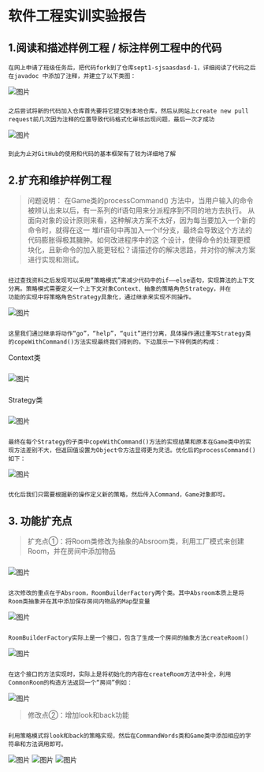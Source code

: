 # 软件工程实训实验报告

## 1.阅读和描述样例工程 / 标注样例工程中的代码

    在网上申请了班级任务后，把代码fork到了仓库sept1-sjsaasdasd-1，详细阅读了代码之后在javadoc 中添加了注释，并建立了以下类图：

![图片](UML类图.png)

####  

    之后尝试将新的代码加入仓库首先要将它提交到本地仓库，然后从网站上create new pull request前几次因为注释的位置导致代码格式化审核出现问题，最后一次才成功

![图片](上传的尝试.png)

####  

    到此为止对GitHub的使用和代码的基本框架有了较为详细地了解

## 2.扩充和维护样例工程
>问题说明：
>在Game类的processCommand()
>方法中，当用户输入的命令被辨认出来以后，有一系列的if语句用来分派程序到不同的地方去执行。
>从面向对象的设计原则来看，这种解决方案不太好，因为每当要加入一个新的命令时，就得在这一
>堆if语句中再加入一个if分支，最终会导致这个方法的代码膨胀得极其臃肿。如何改进程序中的这
>个设计，使得命令的处理更模块化，且新命令的加入能更轻松？请描述你的解决思路，并对你的解决方案进行实现和测试。
###
    经过查找资料之后发现可以采用“策略模式”来减少代码中的if——else语句，实现算法的上下文分离。策略模式需要定义一个上下文对象Context、抽象的策略角色Strategy，并在
    功能的实现中将策略角色Strategy具象化，通过继承来实现不同操作。
![图片](初步策略模式.png)
###
    这里我们通过继承将动作“go”，“help”，“quit”进行分离，具体操作通过重写Strategy类的copeWithCommand()方法实现最终我们得到的。下边展示一下样例类的构成：
Context类
###
![图片](context.png)
###
Strategy类
###
![图片](strategy.png)
###
    最终在每个Strategy的子类中copeWithCommand()方法的实现结果和原本在Game类中的实现方法差别不大，但返回值设置为Object令方法显得更为灵活。优化后的processCommand()如下：
![图片](processCommand.png)
###
    优化后我们只需要根据新的操作定义新的策略，然后传入Command，Game对象即可。
## 3. 功能扩充点
>扩充点①：将Room类修改为抽象的Absroom类，利用工厂模式来创建Room，并在房间中添加物品
###
![图片](room.png)
###
    这次修改的重点在于Absroom，RoomBuilderFactory两个类。其中Absroom本质上是将Room类抽象并在其中添加保存房间内物品的Map型变量
![图片](MapObject.png)
###
    RoomBuilderFactory实际上是一个接口，包含了生成一个房间的抽象方法createRoom()
![图片](RoomBuilderFactory.png)
###
    在这个接口的方法实现时，实际上是将初始化的内容在createRoom方法中补全，利用CommonRoom的构造方法返回一个“房间”例如：
![图片](OutsideBuilder.png)
>修改点②：增加look和back功能
###
    利用策略模式将look和back的策略实现，然后在CommandWords类和Game类中添加相应的字符串和方法调用即可。
![图片](lookback.png)
![图片](Words.png)
![图片](Command.png)